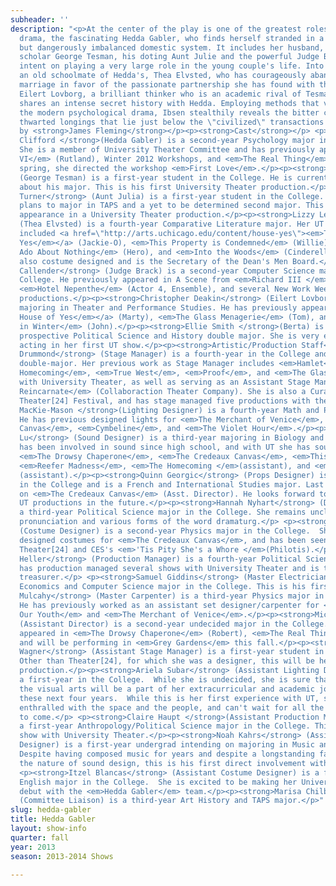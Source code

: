 ```yaml
---
subheader: ''
description: "<p>At the center of the play is one of the greatest roles in modern
  drama, the fascinating Hedda Gabler, who finds herself stranded in a seemingly ordinary
  but dangerously imbalanced domestic system. It includes her husband, the ambitious
  scholar George Tesman, his doting Aunt Julie and the powerful Judge Brack, who seems
  intent on playing a very large role in the young couple's life. Into this mix comes
  an old schoolmate of Hedda's, Thea Elvsted, who has courageously abandoned a loveless
  marriage in favor of the passionate partnership she has found with the troubled
  Eilert Lovborg, a brilliant thinker who is an academic rival of Tesman's and who
  shares an intense secret history with Hedda. Employing methods that virtually defined
  the modern psychological drama, Ibsen stealthily reveals the bitter conflicts and
  thwarted longings that lie just below the \"civilized\" transactions of daily life.</p><p>by <strong>Henrik Ibsen</strong><br/>\n\tdirected
  by <strong>James Fleming</strong></p><p><strong>Cast</strong></p> <p><strong>Eleanor
  Clifford </strong>(Hedda Gabler) is a second-year Psychology major in the College.
  She is a member of University Theater Committee and has previously appeared in <em>Henry
  VI</em> (Rutland), Winter 2012 Workshops, and <em>The Real Thing</em> (Annie). Last
  spring, she directed the workshop <em>First Love</em>.</p><p><strong>Thomas Meerschwam</strong>
  (George Tesman) is a first-year student in the College. He is currently undecided
  about his major. This is his first University Theater production.</p><p><strong>Lexi
  Turner</strong> (Aunt Julia) is a first-year student in the College. She tenuously
  plans to major in TAPS and a yet to be determined second major. This is her first
  appearance in a University Theater production.</p><p><strong>Lizzy Lewis</strong>
  (Thea Elvsted) is a fourth-year Comparative Literature major. Her UT acting credits
  included <a href=\"http://arts.uchicago.edu/content/house-yes\"><em>The House of
  Yes</em></a> (Jackie-O), <em>This Property is Condemned</em> (Willie), <em>Much
  Ado About Nothing</em> (Hero), and <em>Into the Woods</em> (Cinderella). She has
  also costume designed and is the Secretary of the Dean's Men Board.</p> <p><strong>Brandon
  Callender</strong> (Judge Brack) is a second-year Computer Science major in the
  College. He previously appeared in A Scene from <em>Richard III </em>(Richard III),
  <em>Hotel Nepenthe</em> (Actor 4, Ensemble), and several New Work Week and Theater[24]
  productions.</p><p><strong>Christopher Deakin</strong> (Eilert Lovborg) is a third-year
  majoring in Theater and Performance Studies. He has previously appeared in <a href=\"http://arts.uchicago.edu/content/house-yes\"><em>The
  House of Yes</em></a> (Marty), <em>The Glass Menagerie</em> (Tom), and <em>The Lion
  in Winter</em> (John).</p><p><strong>Ellie Smith </strong>(Berta) is a first-year
  prospective Political Science and History double major. She is very excited to be
  acting in her first UT show.</p><p><strong>Artistic/Production Staff</strong></p><p><strong>Tess
  Drummond</strong> (Stage Manager) is a fourth-year in the College and a French/TAPS
  double-major. Her previous work as Stage Manager includes <em>Hamlet</em>, <em>The
  Homecoming</em>, <em>True West</em>, <em>Proof</em>, and <em>The Glass Menagerie</em>
  with University Theater, as well as serving as an Assistant Stage Manager for <em>Sketchbook:
  Reincarnate</em> (Collaboraction Theater Company). She is also a Curator of UChicago's
  Theater[24] Festival, and has stage managed five productions with them.</p><p><strong>Andrew
  MacKie-Mason </strong>(Lighting Designer) is a fourth-year Math and Philosophy major.
  He has previous designed lights for <em>The Merchant of Venice</em>, <em>The Credeaux
  Canvas</em>, <em>Cymbeline</em>, and <em>The Violet Hour</em>.</p><p><strong>Sara
  Lu</strong> (Sound Designer) is a third-year majoring in Biology and Music. She
  has been involved in sound since high school, and with UT she has sound designed
  <em>The Drowsy Chaperone</em>, <em>The Credeaux Canvas</em>, <em>This Is Our Youth</em>,
  <em>Reefer Madness</em>, <em>The Homecoming </em>(assistant), and <em>An Actor Prepares</em>
  (assistant).</p><p><strong>Quinn Georgic</strong> (Props Designer) is a second-year
  in the College and is a French and International Studies major. Last year he worked
  on <em>The Credeaux Canvas</em> (Asst. Director). He looks forward to doing more
  UT productions in the future.</p><p><strong>Hannah Nyhart</strong> (Dramaturg) is
  a third-year Political Science major in the College. She remains unclear on the
  pronunciation and various forms of the word dramaturg.</p> <p><strong>Lauren Saunders</strong>
  (Costume Designer) is a second-year Physics major in the College.  She previously
  designed costumes for <em>The Credeaux Canvas</em>, and has been seen onstage in
  Theater[24] and CES's <em>'Tis Pity She's a Whore </em>(Philotis).</p><p><strong>Benjamin
  Heller</strong> (Production Manager) is a fourth-year Political Science major. He
  has production managed several shows with University Theater and is the organization's
  treasurer.</p> <p><strong>Samuel Giddins</strong> (Master Electrician) is a first-year
  Economics and Computer Science major in the College. This is his first UT show.</p><p><strong>Jacob
  Mulcahy</strong> (Master Carpenter) is a third-year Physics major in the College.
  He has previously worked as an assistant set designer/carpenter for <em>This Is
  Our Youth</em> and <em>The Merchant of Venice</em>.</p><p><strong>Michael Findley</strong>
  (Assistant Director) is a second-year undecided major in the College. He has previously
  appeared in <em>The Drowsy Chaperone</em> (Robert), <em>The Real Thing</em> (Max),
  and will be performing in <em>Grey Gardens</em> this fall.</p><p><strong>Natalie
  Wagner</strong> (Assistant Stage Manager) is a first-year student in the College.
  Other than Theater[24], for which she was a designer, this will be her first UT
  production.</p><p><strong>Ariela Subar</strong> (Assistant Lighting Designer) is
  a first-year in the College.  While she is undecided, she is sure that theatre and
  the visual arts will be a part of her extracurricular and academic journey throughout
  these next four years.  While this is her first experience with UT, she is already
  enthralled with the space and the people, and can't wait for all the productions
  to come.</p> <p><strong>Claire Haupt </strong>(Assistant Production Manager) is
  a first-year Anthropology/Political Science major in the College. This is her first
  show with University Theater.</p><p><strong>Noah Kahrs</strong> (Assistant Sound
  Designer) is a first-year undergrad intending on majoring in Music and Mathematics. 
  Despite having composed music for years and despite a longstanding fascination with
  the nature of sound design, this is his first direct involvement with theater.</p>
  <p><strong>Itzel Blancas</strong> (Assistant Costume Designer) is a first-year pre-med
  English major in the College.  She is excited to be making her University Theater
  debut with the <em>Hedda Gabler</em> team.</p><p><strong>Marisa Chilberg</strong>
  (Committee Liaison) is a third-year Art History and TAPS major.</p>"
slug: hedda-gabler
title: Hedda Gabler
layout: show-info
quarter: fall
year: 2013
season: 2013-2014 Shows

---
```

